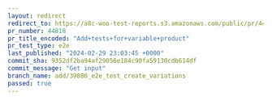 ```yaml
---
layout: redirect
redirect_to: https://a8c-woo-test-reports.s3.amazonaws.com/public/pr/44818/e2e/index.html
pr_number: 44818
pr_title_encoded: "Add+tests+for+variable+product"
pr_test_type: e2e
last_published: "2024-02-29 23:03:45 +0000"
commit_sha: 9352df2ba94af29056e184c90fa59130cdb614df
commit_message: "Get input"
branch_name: add/39886_e2e_test_create_variations
passed: true
---
```

